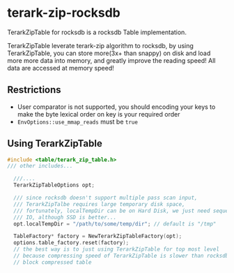 # terark-zip-rocksdb
TerarkZipTable for rocksdb is a rocksdb Table implementation.

TerarkZipTable leverate terark-zip algorithm to rocksdb, by using TerarkZipTable,
you can store more(3x+ than snappy) on disk and load more more data into memory,
and greatly improve the reading speed! All data are accessed at memory speed!

## Restrictions

- User comparator is not supported, you should encoding your keys to make the
  byte lexical order on key is your required order
- `EnvOptions::use_mmap_reads` must be `true`

## Using TerarkZipTable

```c++
#include <table/terark_zip_table.h>
/// other includes...

  ///....
  TerarkZipTableOptions opt;

  /// since rocksdb doesn't support multiple pass scan input,
  /// TerarkZipTalbe requires large temporary disk space,
  /// fortunately, localTempDir can be on Hard Disk, we just need sequencial
  /// IO, although SSD is better...
  opt.localTempDir = "/path/to/some/temp/dir"; // default is "/tmp"

  TableFactory* factory = NewTerarkZipTableFactory(opt);
  options.table_factory.reset(factory);
  // the best way is to just using TerarkZipTable for top most level
  // because compressing speed of TerarkZipTable is slower than rocksdb
  // block compressed table
```



